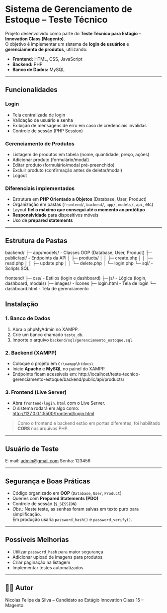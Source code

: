 # Sistema de Gerenciamento de Estoque – Teste Técnico

Projeto desenvolvido como parte do **Teste Técnico para Estágio – Innovation Class (Magento)**.  
O objetivo é implementar um sistema de **login de usuários** e **gerenciamento de produtos**, utilizando:

- **Frontend:** HTML, CSS, JavaScript
- **Backend:** PHP
- **Banco de Dados:** MySQL

---

## Funcionalidades

### Login
- Tela centralizada de login
- Validação de usuário e senha
- Exibição de mensagens de erro em caso de credenciais inválidas
- Controle de sessão (PHP Session)

### Gerenciamento de Produtos
- Listagem de produtos em tabela (nome, quantidade, preço, ações)
- Adicionar produto (formulário/modal)
- Editar produto (formulário/modal pré-preenchido)
- Excluir produto (confirmação antes de deletar/modal)
- Logout

### Diferenciais implementados
- Estrutura em **PHP Orientado a Objetos** (Database, User, Product)
- Organização em pastas (`frontend/`, `backend/`, `app/`, `models/`, `api`, etc)
- Layout **fiel o máximo que consegui até o momento ao protótipo**
- **Responsividade** para dispositivos móveis
- Uso de **prepared statements**

---

## Estrutura de Pastas

backend/
├─ app/models/ - Classes OOP (Database, User, Product)
├─ public/api/ - Endpoints da API
│ ├─ products/
│ │ ├─ create.php
│ │ ├─ read.php
│ │ ├─ update.php
│ │ └─ delete.php
│ └─ login.php
└─ sql/ - Scripts SQL

frontend/
├─ css/ - Estilos (login e dashboard)
├─ js/ - Lógica (login, dashboard, modais)
├─ images/ - Ícones
├─ login.html - Tela de login
└─ dashboard.html - Tela de gerenciamento

## Instalação

### 1. Banco de Dados
1. Abra o phpMyAdmin no XAMPP.  
2. Crie um banco chamado `teste_db`.  
3. Importe o arquivo `backend/sql/gerenciamento_estoque.sql`.  

### 2. Backend (XAMPP)
- Coloque o projeto em `C:\xampp\htdocs\`
- Inicie **Apache** e **MySQL** no painel do XAMPP.
- Endpoints ficam acessíveis em: http://localhost/teste-tecnico-gerenciamento-estoque/backend/public/api/products/

### 3. Frontend (Live Server)
- Abra `frontend/login.html` com o Live Server.
- O sistema rodará em algo como: http://127.0.0.1:5500/frontend/login.html

> Como o frontend e backend estão em portas diferentes, foi habilitado **CORS** nos arquivos PHP.

---

## Usuário de Teste

E-mail: admin@gmail.com
Senha: 123456

---

## Segurança e Boas Práticas
- Código organizado em **OOP** (`Database`, `User`, `Product`)
- Queries com **Prepared Statements (PDO)**
- Controle de sessão (`$_SESSION`)
- *Obs.:* Neste teste, as senhas foram salvas em texto puro para simplificação.  
  Em produção usaria `password_hash()` e `password_verify()`.

---

## Possíveis Melhorias
- Utilizar `password_hash` para maior segurança
- Adicionar upload de imagens para produtos
- Criar paginação na listagem
- Implementar testes automatizados

---

## 👨‍💻 Autor
Nicolas Felipe da Silva – Candidato ao Estágio Innovation Class 15 – Magento
